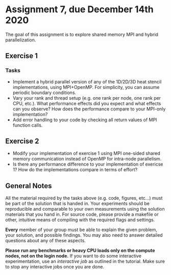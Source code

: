 # Assignment 7, due December 14th 2020

The goal of this assignment is to explore shared memory MPI and hybrid parallelization.

## Exercise 1

### Tasks

- Implement a hybrid parallel version of any of the 1D/2D/3D heat stencil implementations, using MPI+OpenMP. For simplicity, you can assume periodic boundary conditions.
- Vary your rank and thread setup (e.g. one rank per node, one rank per CPU, etc.). What performance effects did you expect and what effects can you observe? How does the performance compare to your MPI-only implementation?
- Add error handling to your code by checking all return values of MPI function calls.

## Exercise 2

- Modify your implementation of exercise 1 using MPI one-sided shared memory communication instead of OpenMP for intra-node parallelism.
- Is there any performance difference to your implementation of exericse 1? How do the implementations compare in terms of effort?

## General Notes

All the material required by the tasks above (e.g. code, figures, etc...) must be part of the solution that is handed in. Your experiments should be reproducible and comparable to your own measurements using the solution materials that you hand in. For source code, please provide a makefile or other, intuitive means of compiling with the required flags and settings.

**Every** member of your group must be able to explain the given problem, your solution, and possible findings. You may also need to answer detailed questions about any of these aspects.

**Please run any benchmarks or heavy CPU loads only on the compute nodes, not on the login node.**
If you want to do some interactive experimentation, use an *interactive job* as outlined in the tutorial. Make sure to stop any interactive jobs once you are done.
